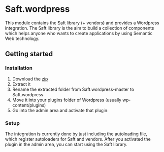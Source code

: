 # Saft.wordpress

This module contains the Saft library (+ vendors) and provides a Wordpress integration. The Saft library is the aim to build a collection of components which helps anyone who wants to create applications by using Semantic Web technology. 

## Getting started

### Installation

1. Download the [zip](https://github.com/SaftIng/Saft.wordpress/archive/master.zip)
2. Extract it
3. Rename the extracted folder from Saft.wordpress-master to Saft.wordpress
4. Move it into your plugins folder of Wordpress (usually wp-content/plugins)
5. Go into the admin area and activate that plugin

### Setup

The integration is currently done by just including the autoloading file, which register autoloaders for Saft and vendors. After you activated the plugin in the admin area, you can start using the Saft library. 
